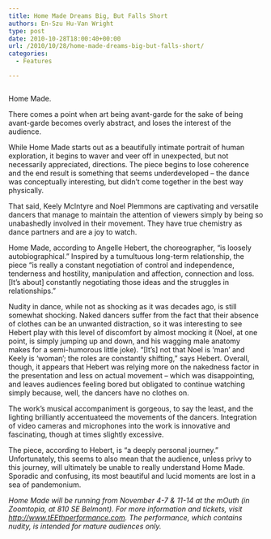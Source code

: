 ```yaml
---
title: Home Made Dreams Big, But Falls Short
authors: En-Szu Hu-Van Wright
type: post
date: 2010-10-28T18:00:40+00:00
url: /2010/10/28/home-made-dreams-big-but-falls-short/
categories:
  - Features

---
```

<div id="attachment_419" style="width: 194px" class="wp-caption alignleft">
  <a href="https://i0.wp.com/www.reedquest.org/wp-content/uploads/2010/10/homeMADE-fire-image-web.jpeg"><img class="size-full wp-image-419 " title="homeMADE " src="https://i0.wp.com/www.reedquest.org/wp-content/uploads/2010/10/homeMADE-fire-image-web.jpeg?resize=184%2C270" alt="" data-recalc-dims="1" /></a>
  
  <p class="wp-caption-text">
    Home Made.
  </p>
</div>

There comes a point when art being avant-garde for the sake of being avant-garde becomes overly abstract, and loses the interest of the audience.

While Home Made starts out as a beautifully intimate portrait of human exploration, it begins to waver and veer off in unexpected, but not necessarily appreciated, directions. The piece begins to lose coherence and the end result is something that seems underdeveloped &#8211; the dance was conceptually interesting, but didn&#8217;t come together in the best way physically.

That said, Keely McIntyre and Noel Plemmons are captivating and versatile dancers that manage to maintain the attention of viewers simply by being so unabashedly involved in their movement. They have true chemistry as dance partners and are a joy to watch.

Home Made, according to Angelle Hebert, the choreographer, “is loosely autobiographical.” Inspired by a tumultuous long-term relationship, the piece “is really a constant negotiation of control and independence, tenderness and hostility, manipulation and affection, connection and loss. [It’s about] constantly negotiating those ideas and the struggles in relationships.”

Nudity in dance, while not as shocking as it was decades ago, is still somewhat shocking. Naked dancers suffer from the fact that their absence of clothes can be an unwanted distraction, so it was interesting to see Hebert play with this level of discomfort by almost mocking it (Noel, at one point, is simply jumping up and down, and his wagging male anatomy makes for a semi-humorous little joke). “[It’s] not that Noel is ‘man’ and Keely is ‘woman’; the roles are constantly shifting,” says Hebert. Overall, though, it appears that Hebert was relying more on the nakedness factor in the presentation and less on actual movement &#8211; which was disappointing, and leaves audiences feeling bored but obligated to continue watching simply because, well, the dancers have no clothes on.

The work’s musical accompaniment is gorgeous, to say the least, and the lighting brilliantly accentuateed the movements of the dancers. Integration of video cameras and microphones into the work is innovative and fascinating, though at times slightly excessive.

The piece, according to Hebert, is “a deeply personal journey.” Unfortunately, this seems to also mean that the audience, unless privy to this journey, will ultimately be unable to really understand Home Made. Sporadic and confusing, its most beautiful and lucid moments are lost in a sea of pandemonium.

_Home Made will be running from November 4-7 & 11-14 at the mOuth (in Zoomtopia, at 810 SE Belmont). For more information and tickets, visit <http://www.tEEthperformance.com>. The performance, which contains nudity, is intended for mature audiences only._